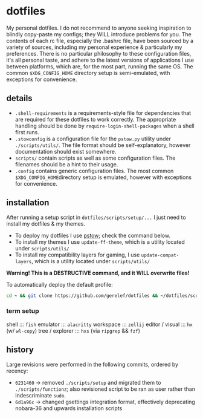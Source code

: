 # dotfiles
My personal dotfiles. I do not recommend to anyone seeking inspiration to blindly copy-paste my configs; they WILL introduce problems for you. The contents of each rc file, especially the .bashrc file, have been sourced by a variety of sources, including my personal experience & particularly my preferences.
There is no particular philosophy to these configuration files, it's all personal taste, and adhere to the latest versions of applications I use between platforms, which are, for the most part, running the same OS.
The common `$XDG_CONFIG_HOME` directory setup is semi-emulated, with exceptions for convenience.

## details
- `.shell-requirements` is a requirements-style file for dependencies that are required for these dotfiles to work correctly. The appropriate handling should be done by `require-login-shell-packages` when a shell first runs.
- `.stowconfig` is a configuration file for the `pstow.py` utility under `./scripts/utils/`. The file format should be self-explanatory, however documentation should exist somewhere.
- `scripts/` contain scripts as well as some configuration files. The filenames should be a hint to their usage.
- `.config` contains generic configuration files. The most common `$XDG_CONFIG_HOME`directory setup is emulated, however with exceptions for convenience.

## installation
After running a setup script in `dotfiles/scripts/setup/...` I just need to install my dotfiles & my themes.
- To deploy my dotfiles I use [pstow](https://github.com/gerelef/pstow); check the command below.
- To install my themes I use `update-ff-theme`, which is a utility located under `scripts/utils/`
- To install my compatibility layers for gaming, I use `update-compat-layers`, which is a utility located under `scripts/utils/`

**Warning! This is a DESTRUCTIVE command, and it WILL overwrite files!**

To automatically deploy the default profile:
```bash
cd ~ && git clone https://github.com/gerelef/dotfiles && ~/dotfiles/scripts/functionz/pstow --source ~/dotfiles --target ~ --profile default --force --yes
```

### term setup
shell ::: `fish`
emulator ::: `alacritty`
workspace ::: `zellij`
editor / visual ::: `hx` (w/ `wl-copy`)
tree / explorer ::: `hxs` (via `ripgrep` && `fzf`)

## history
Large revisions were performed in the following commits, ordered by recency:
- `6231460` -> removed `./scripts/setup` and migrated them to `./scripts/functionz`; also revisioned script to be ran as user rather than indescriminate `sudo`.
- `6d1a96c` -> changed gsettings integration format, effectively deprecating nobara-36 and upwards installation scripts
